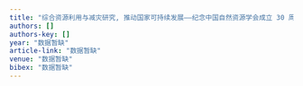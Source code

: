 ```yaml
---
title: "综合资源利用与减灾研究, 推动国家可持续发展——纪念中国自然资源学会成立 30 周年"
authors: []
authors-key: []
year: "数据暂缺"
article-link: "数据暂缺"
venue: "数据暂缺"
bibex: "数据暂缺"
---
```

